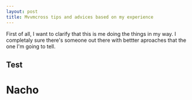 ```yaml
---
layout: post
title: Mvvmcross tips and advices based on my experience
---
```


First of all, I want to clarify that this is me doing the things in my way. I completaly sure there's someone 
out there with bettter aproaches that the one I'm going to tell.

## Test

# Nacho